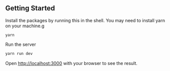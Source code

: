 ## Getting Started

Install the packages by running this in the shell. You may need to install yarn on your machine.g

```angular2html
yarn
```

Run the server

```bash
yarn run dev
```

Open [http://localhost:3000](http://localhost:3000) with your browser to see the result.
